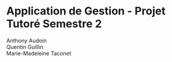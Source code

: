 # Application de Gestion - Projet Tutoré Semestre 2  

Anthony Audoin  
Quentin Guillin  
Marie-Madeleine Taconet  
